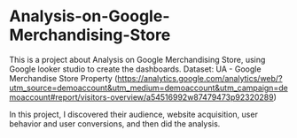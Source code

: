# Analysis-on-Google-Merchandising-Store

This is a project about Analysis on Google Merchandising Store, using Google looker studio to create the dashboards. Dataset: UA - Google Merchandise Store Property (https://analytics.google.com/analytics/web/?utm_source=demoaccount&utm_medium=demoaccount&utm_campaign=demoaccount#report/visitors-overview/a54516992w87479473p92320289)

In this project, I discovered their audience, website acquisition, user behavior and user conversions, and then did the analysis.
